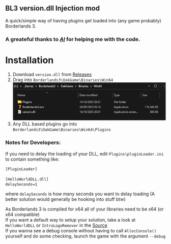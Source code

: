 ## BL3 version.dll Injection mod
A quick/simple way of having plugins get loaded into (any game probably) Borderlands 3.

### A greateful thanks to <ins>_AI_</ins> for helping me with the code.

# Installation
1. Download `version.dll` from [Releases](https://github.com/FromDarkHell/BL3DX11Injection/releases)
2. Drag into `Borderlands3\OakGame\Binaries\Win64`
![Example Installation](/docs/explorer_b23pLEq9zz.png)
3. Any DLL based plugins go into `Borderlands3\OakGame\Binaries\Win64\Plugins`

### Notes for Developers:
If you need to delay the loading of your DLL, edit `Plugins\pluginLoader.ini` to contain something like:
```
[PluginLoader]

[HelloWorldDLL.dll]
delaySeconds=1
```
where `delaySeconds` is how many seconds you want to delay loading (A better solution would generally be hooking into stuff btw)  

As Borderlands 3 is compiled for x64 all of your libraries need to be x64 (or x64 compatible)   
If you want a default way to setup your solution, take a look at `HelloWorldDLL` or `IntroLogoRemover` in the [Source](https://github.com/FromDarkHell/BL3DX11Injection/tree/master/IntroLogoRemover)  
If you wanna see a debug console without having to call `AllocConsole()` yourself and do some checking, launch the game with the argument `--debug`
